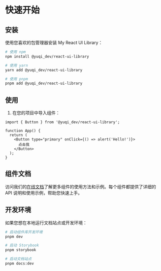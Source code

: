 # 快速开始

## 安装

使用您喜欢的包管理器安装 My React UI Library：

```bash
# 使用 npm
npm install @yuqi_dev/react-ui-library

# 使用 yarn
yarn add @yuqi_dev/react-ui-library

# 使用 pnpm
pnpm add @yuqi_dev/react-ui-library
```

## 使用

1. 在您的项目中导入组件：

```tsx
import { Button } from '@yuqi_dev/react-ui-library';

function App() {
  return (
    <Button type="primary" onClick={() => alert('Hello!')}>
      点击我
    </Button>
  );
}
```

## 组件文档

访问我们的[在线文档](https://yuqi-dev.github.io/my-react-ui-library/)了解更多组件的使用方法和示例。每个组件都提供了详细的 API 说明和使用示例，帮助您快速上手。

## 开发环境

如果您想在本地运行文档站点或开发环境：

```bash
# 启动组件库开发环境
pnpm dev

# 启动 Storybook
pnpm storybook

# 启动文档站点
pnpm docs:dev
```